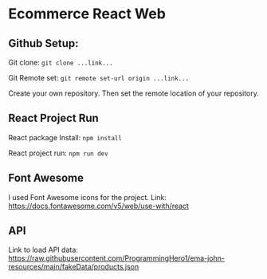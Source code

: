 # Ecommerce React Web

## Github Setup: 

Git clone: `git clone ...link...` 

Git Remote set: `git remote set-url origin ...link...`

Create your own repository. Then set the remote location of your repository.

## React Project Run

React package Install: `npm install`

React project run: `npm run dev`

## Font Awesome 

I used Font Awesome icons for the project. 
Link: https://docs.fontawesome.com/v5/web/use-with/react


## API

Link to load API data: https://raw.githubusercontent.com/ProgrammingHero1/ema-john-resources/main/fakeData/products.json



